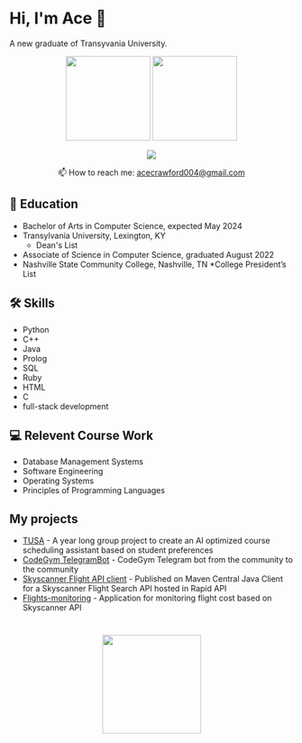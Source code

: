 # Hi, I'm Ace 👋
A new graduate of Transyvania University. 

<p align='center'>
   <a href="https://github-readme-stats.vercel.app/api?username=AceCrawford04&show_icons=true&count_private=true"><img
           height=150
           src="https://github-readme-stats.vercel.app/api?username=AceCrawford04&show_icons=true&count_private=true"/></a>
   <a href="https://github.com/AceCrawford04/github-readme-stats"><img height=150
                                                                  src="https://github-readme-stats.vercel.app/api/top-langs/?username=AceCrawford04&layout=compact"/></a>
</p>

<p align='center'>
   <a href="https://www.linkedin.com/in/acecrawford/">
       <img src="https://img.shields.io/badge/linkedin-%230077B5.svg?&style=for-the-badge&logo=linkedin&logoColor=white"/>
   </a>
<p align='center'>
   📫 How to reach me: <a href='mailto:acecrawford004@gmail.com'>acecrawford004@gmail.com</a>
</p>


## :blue_book: Education
*   Bachelor of Arts in Computer Science, expected May 2024
*   Transylvania University, Lexington, KY
      * Dean's List
*   Associate of Science in Computer Science, graduated August 2022
*   Nashville State Community College, Nashville, TN
      *College President’s List


## 🛠 Skills
*   Python
*   C++
*   Java
*   Prolog
*   SQL
*   Ruby
*   HTML
*   C
*    full-stack development

## :computer: Relevent Course Work
*   Database Management Systems
*   Software Engineering
*   Operating Systems
*   Principles of Programming Languages


## My projects

*   [TUSA](http://www.cs.transy.edu/TUSA/js-login/front/build/)  - A year long group project to create an AI optimized course scheduling assistant based on student preferences 
*   [CodeGym TelegramBot](https://github.com/codegymcommunity/codegym-telegrambot) - CodeGym Telegram bot from the community to the community
*   [Skyscanner Flight API client](https://github.com/romankh3/skyscanner-flight-api-client) - Published on Maven Central Java Client for a Skyscanner Flight Search API hosted in Rapid API
*   [Flights-monitoring](https://github.com/romankh3/flights-monitoring) - Application for monitoring flight cost based on Skyscanner API

<div align="center" style="margin: 40px 0">
   <a href="https://github.com//github-profile-views-counter">
       <img width="175px" src="https://komarev.com/ghpvc/?username=AceCrawford04&color=DE002D">
   </a>
</div>
